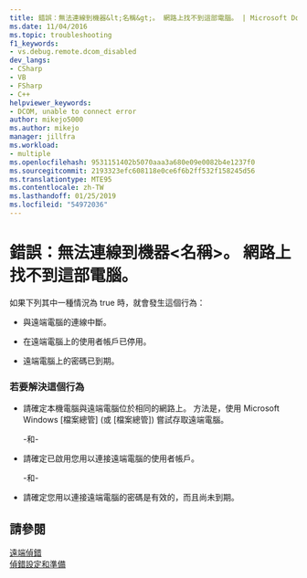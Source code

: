 ```yaml
---
title: 錯誤：無法連線到機器&lt;名稱&gt;。 網路上找不到這部電腦。 | Microsoft Docs
ms.date: 11/04/2016
ms.topic: troubleshooting
f1_keywords:
- vs.debug.remote.dcom_disabled
dev_langs:
- CSharp
- VB
- FSharp
- C++
helpviewer_keywords:
- DCOM, unable to connect error
author: mikejo5000
ms.author: mikejo
manager: jillfra
ms.workload:
- multiple
ms.openlocfilehash: 9531151402b5070aaa3a680e09e0082b4e1237f0
ms.sourcegitcommit: 2193323efc608118e0ce6f6b2ff532f158245d56
ms.translationtype: MTE95
ms.contentlocale: zh-TW
ms.lasthandoff: 01/25/2019
ms.locfileid: "54972036"
---
```

# <a name="error-unable-to-connect-to-the-machine-ltnamegt-the-machine-cannot-be-found-on-the-network"></a>錯誤：無法連線到機器&lt;名稱&gt;。 網路上找不到這部電腦。
如果下列其中一種情況為 true 時，就會發生這個行為：  
  
-   與遠端電腦的連線中斷。  
  
-   在遠端電腦上的使用者帳戶已停用。  
  
-   遠端電腦上的密碼已到期。  
  
### <a name="to-resolve-this-behavior"></a>若要解決這個行為  
  
-   請確定本機電腦與遠端電腦位於相同的網路上。 方法是，使用 Microsoft Windows [檔案總管] (或 [檔案總管]) 嘗試存取遠端電腦。  
  
     -和-  
  
-   請確定已啟用您用以連接遠端電腦的使用者帳戶。  
  
     -和-  
  
-   請確定您用以連接遠端電腦的密碼是有效的，而且尚未到期。  
  
## <a name="see-also"></a>請參閱  
 [遠端偵錯](../debugger/remote-debugging.md)   
 [偵錯設定和準備](../debugger/debugger-settings-and-preparation.md)